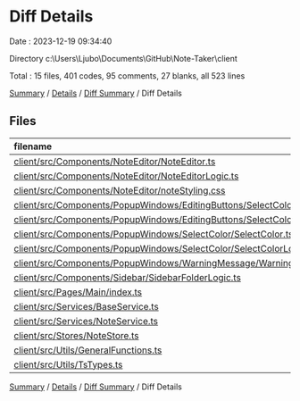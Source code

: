 # Diff Details

Date : 2023-12-19 09:34:40

Directory c:\\Users\\Ljubo\\Documents\\GitHub\\Note-Taker\\client

Total : 15 files,  401 codes, 95 comments, 27 blanks, all 523 lines

[Summary](results.md) / [Details](details.md) / [Diff Summary](diff.md) / Diff Details

## Files
| filename | language | code | comment | blank | total |
| :--- | :--- | ---: | ---: | ---: | ---: |
| [client/src/Components/NoteEditor/NoteEditor.ts](/client/src/Components/NoteEditor/NoteEditor.ts) | TypeScript | -1 | 0 | 1 | 0 |
| [client/src/Components/NoteEditor/NoteEditorLogic.ts](/client/src/Components/NoteEditor/NoteEditorLogic.ts) | TypeScript | 225 | 71 | 15 | 311 |
| [client/src/Components/NoteEditor/noteStyling.css](/client/src/Components/NoteEditor/noteStyling.css) | CSS | 1 | 0 | 0 | 1 |
| [client/src/Components/PopupWindows/EditingButtons/SelectColor.ts](/client/src/Components/PopupWindows/EditingButtons/SelectColor.ts) | TypeScript | 13 | 0 | 2 | 15 |
| [client/src/Components/PopupWindows/EditingButtons/SelectColorLogic.ts](/client/src/Components/PopupWindows/EditingButtons/SelectColorLogic.ts) | TypeScript | 99 | 16 | 11 | 126 |
| [client/src/Components/PopupWindows/SelectColor/SelectColor.ts](/client/src/Components/PopupWindows/SelectColor/SelectColor.ts) | TypeScript | -13 | 0 | -2 | -15 |
| [client/src/Components/PopupWindows/SelectColor/SelectColorLogic.ts](/client/src/Components/PopupWindows/SelectColor/SelectColorLogic.ts) | TypeScript | -49 | 0 | -7 | -56 |
| [client/src/Components/PopupWindows/WarningMessage/WarningLogic.ts](/client/src/Components/PopupWindows/WarningMessage/WarningLogic.ts) | TypeScript | -1 | 1 | 0 | 0 |
| [client/src/Components/Sidebar/SidebarFolderLogic.ts](/client/src/Components/Sidebar/SidebarFolderLogic.ts) | TypeScript | 1 | 0 | 0 | 1 |
| [client/src/Pages/Main/index.ts](/client/src/Pages/Main/index.ts) | TypeScript | 4 | 1 | 0 | 5 |
| [client/src/Services/BaseService.ts](/client/src/Services/BaseService.ts) | TypeScript | 1 | 0 | 0 | 1 |
| [client/src/Services/NoteService.ts](/client/src/Services/NoteService.ts) | TypeScript | 17 | 0 | 0 | 17 |
| [client/src/Stores/NoteStore.ts](/client/src/Stores/NoteStore.ts) | TypeScript | 33 | 0 | -1 | 32 |
| [client/src/Utils/GeneralFunctions.ts](/client/src/Utils/GeneralFunctions.ts) | TypeScript | 57 | 6 | 5 | 68 |
| [client/src/Utils/TsTypes.ts](/client/src/Utils/TsTypes.ts) | TypeScript | 14 | 0 | 3 | 17 |

[Summary](results.md) / [Details](details.md) / [Diff Summary](diff.md) / Diff Details